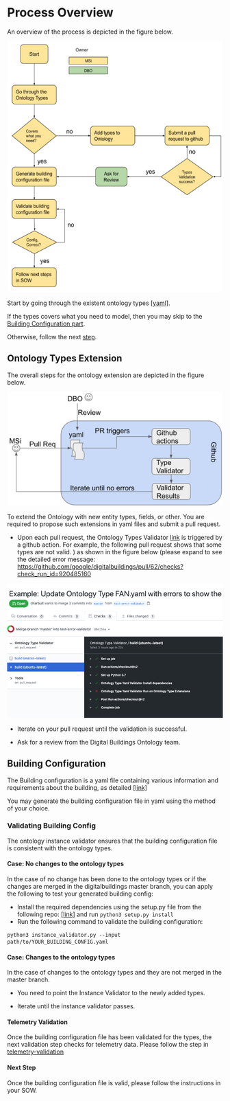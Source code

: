 # Process Overview

An overview of the process is depicted in the figure below.

![](./figures/overview.png)


Start by going through the existent ontology types [[yaml]](./../yaml).

If the types covers what you need to model, then you may skip to the [Building Configuration part](#building-configuration). 

Otherwise, follow the next [step](#ontology-types-extension).

## Ontology Types Extension

The overall steps for the ontology extension are depicted in the figure below.

![](./figures/overallprocess.png)


To extend the Ontology with new entity types, fields, or other.
You are required to propose such extensions in yaml files and submit a pull request.


* Upon each pull request, the Ontology Types Validator [link](https://github.com/google/digitalbuildings/tree/master/tools/validators/ontology_validator) is triggered by a github action.
  For example, the following pull request shows that some types are not valid.
) as shown in the figure below (please expand to see the detailed error message: [https://github.com/google/digitalbuildings/pull/62/checks?check_run_id=920485160
](https://github.com/google/digitalbuildings/pull/62/checks?check_run_id=920485160)

![](./figures/type-validator-errors.png)

* Iterate on your pull request until the validation is successful.

* Ask for a review from the Digital Buildings Ontology team.

## Building Configuration

The Building configuration is a yaml file containing various information and requirements about the building, as detailed [[link]](https://github.com/google/digitalbuildings/blob/master/ontology/docs/building_config.md)

You may generate the building configuration file in yaml using the method of your choice.

### Validating Building Config
The ontology instance validator ensures that the building configuration file is consistent with the ontology types.

#### Case: No changes to the ontology types
In the case of no change has been done to the ontology types or if the changes are merged in the digitalbuildings master branch, you can apply the following to test your generated building config:

* Install the required dependencies using the setup.py file from the following repo: [[link]](https://github.com/google/digitalbuildings/tools/validators/instance_validator) and run `python3 setup.py install`
* Run the following command to validate the building configuration:
```
python3 instance_validator.py --input path/to/YOUR_BUILDING_CONFIG.yaml
``` 

#### Case: Changes to the ontology types
In the case of changes to the ontology types and they are not merged in the master branch. 

* You need to point the Instance Validator to the newly added types.
 
* Iterate until the instance validator passes.


#### Telemetry Validation
Once the building configuration file has been validated for the types, the next validation step checks for telemetry data.
Please follow the step in [telemetry-validation](https://github.com/google/digitalbuildings/tree/master/tools/validators/instance_validator#telemetry-validation)

#### Next Step
Once the building configuration file is valid, please follow the instructions in your SOW.
